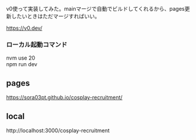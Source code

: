 v0使って実装してみた。mainマージで自動でビルドしてくれるから、pages更新したいときはただマージすればいい。

https://v0.dev/


### ローカル起動コマンド
nvm use 20   
npm run dev


## pages
https://sora03pt.github.io/cosplay-recruitment/

## local
http://localhost:3000/cosplay-recruitment
